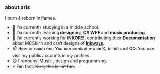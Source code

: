 ### about:aris

I burn & reborn in flames.

- 🔭 I’m currently studying in a middle school.
- 🌱 I’m currently learning **designing**, **C# WPF** and **music producing**.
- 🧐 I'm currently working for **[iNKORE!](https://github.com/iNKORE-NET)**, contributing their **[Documentation](https://github.com/iNKORE-NET/Documentation)** about MCSkinn and craft designs of **[Inkways](https://inkore.net/products/inkways/)**.
- 📫 How to reach me: You can contact me on X, bilibili and QQ. You can visit my public accounts in my profiles.
- 😄 Pronouns: Music , design and programming.
- ⚡ Fun fact: ~~Kids, this is not fun.~~
